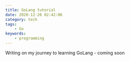```yaml
---
title: GoLang tutorial
date: 2020-12-26 02:42:06
category: tech
tags:
    - Go
keywords:
    - programming
---
```


Writing on my journey to learning GoLang - coming soon
